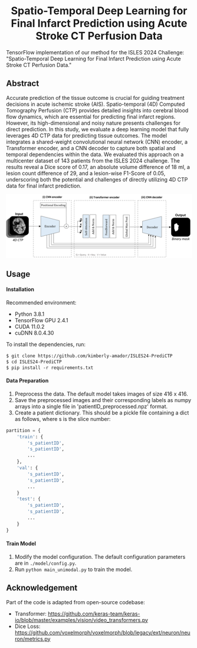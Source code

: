 

<div align="center">

# Spatio-Temporal Deep Learning for Final Infarct Prediction using Acute Stroke CT Perfusion Data

  
</div>

TensorFlow implementation of our method for the ISLES 2024 Challenge: "Spatio-Temporal Deep Learning for Final Infarct Prediction using Acute Stroke CT Perfusion Data."

## Abstract
Accurate prediction of the tissue outcome is crucial for guiding treatment decisions in acute ischemic stroke (AIS). Spatio-temporal (4D) Computed Tomography Perfusion (CTP) provides detailed insights into cerebral blood flow dynamics, which are essential for predicting final infarct regions. However, its high-dimensional and noisy nature presents challenges for direct prediction. In this study, we evaluate a deep learning model that fully leverages 4D CTP data for predicting tissue outcomes. The model integrates a shared-weight convolutional neural network (CNN) encoder, a Transformer encoder, and a CNN decoder to capture both spatial and temporal dependencies within the data. We evaluated this approach on a multicenter dataset of 143 patients from the ISLES 2024 challenge. The results reveal a Dice score of 0.17, an absolute volume difference of 18 ml, a lesion count difference of 29, and a lesion-wise F1-Score of 0.05, underscoring both the potential and challenges of directly utilizing 4D CTP data for final infarct prediction.

<p align="center">
<img src="https://github.com/kimberly-amador/ISLES24-PrediCTP/blob/main/figures/model_architecture.png" width="750">
</p>


## Usage

#### Installation

Recommended environment:

- Python 3.8.1
- TensorFlow GPU 2.4.1
- CUDA 11.0.2 
- cuDNN 8.0.4.30

To install the dependencies, run:

```shell
$ git clone https://github.com/kimberly-amador/ISLES24-PrediCTP
$ cd ISLES24-PrediCTP
$ pip install -r requirements.txt
```

#### Data Preparation
1. Preprocess the data. The default model takes images of size 416 x 416.
2. Save the preprocessed images and their corresponding labels as numpy arrays into a single file in 'patientID_preprocessed.npz' format. 
3. Create a patient dictionary. This should be a pickle file containing a dict as follows, where s is the slice number:

```python
partition = {
    'train': {
        's_patientID',
        's_patientID',
        ...
    },
    'val': {
        's_patientID',
        's_patientID',
        ...
    }
    'test': {
        's_patientID',
        's_patientID',
        ...
    }
}
```

#### Train Model

1. Modify the model configuration. The default configuration parameters are in `./model/config.py`.
2. Run `python main_unimodal.py` to train the model.

## Acknowledgement
Part of the code is adapted from open-source codebase:
* Transformer: https://github.com/keras-team/keras-io/blob/master/examples/vision/video_transformers.py
* Dice Loss: https://github.com/voxelmorph/voxelmorph/blob/legacy/ext/neuron/neuron/metrics.py
